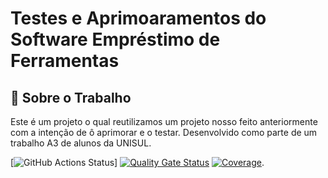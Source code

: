 #  Testes e Aprimoaramentos do Software Empréstimo de Ferramentas 


## 📖 Sobre o Trabalho

Este é um projeto o qual reutilizamos um projeto nosso feito anteriormente com a intenção de ô aprimorar e o testar. Desenvolvido como parte de um trabalho A3 de alunos da UNISUL.


[![GitHub Actions Status](https://github.com/HenriqueBent0/a3_unisul/workflows/Integra%C3%A7%C3%A3o%20cont%C3%ADnua%20de%20Java%20com%20Maven%20e%20SonarCloud/badge.svg)]
[![Quality Gate Status](https://sonarcloud.io/api/project_badges/measure?project=HenriqueBent0_a3_unisul&metric=alert_status)](https://sonarcloud.io/summary/new_code?id=HenriqueBent0_a3_unisul)
[![Coverage](https://sonarcloud.io/api/project_badges/measure?project=HenriqueBent0_a3_unisul&metric=coverage)](https://sonarcloud.io/component_measures?id=HenriqueBent0_a3_unisul&metric=coverage).
